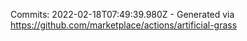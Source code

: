 Commits: 2022-02-18T07:49:39.980Z - Generated via https://github.com/marketplace/actions/artificial-grass
<br>
